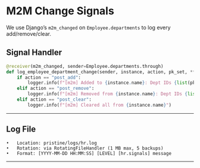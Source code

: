 # M2M Change Signals

We use Django’s `m2m_changed` on `Employee.departments` to log every add/remove/clear.

## Signal Handler

```python
@receiver(m2m_changed, sender=Employee.departments.through)
def log_employee_department_change(sender, instance, action, pk_set, **kwargs):
    if action == "post_add":
        logger.info(f"[m2m] Added to {instance.name}: Dept IDs {list(pk_set)}")
    elif action == "post_remove":
        logger.info(f"[m2m] Removed from {instance.name}: Dept IDs {list(pk_set)}")
    elif action == "post_clear":
        logger.info(f"[m2m] Cleared all from {instance.name}")
```

---
## Log File
	•	Location: pristine/logs/hr.log
	•	Rotation: via RotatingFileHandler (1 MB max, 5 backups)
	•	Format: [YYYY-MM-DD HH:MM:SS] [LEVEL] [hr.signals] message

---







